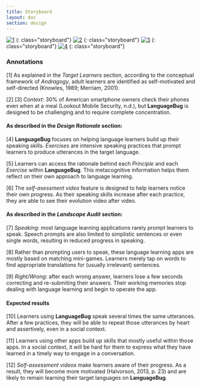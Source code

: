 ```yaml
---
title: Storyboard
layout: doc
section: design
---
```

[![1]({{site.baseurl}}/images/storyboard/doc-storyboard-v3-1.jpg)]({{site.baseurl}}/images/storyboard/doc-storyboard-v3-1.jpg)
{: class="storyboard"}
[![2]({{site.baseurl}}/images/storyboard/doc-storyboard-v2-2.jpg)]({{site.baseurl}}/images/storyboard/doc-storyboard-v2-2.jpg)
{: class="storyboard"}
[![3]({{site.baseurl}}/images/storyboard/doc-storyboard-v2-3.jpg)]({{site.baseurl}}/images/storyboard/doc-storyboard-v2-3.jpg)
{: class="storyboard"}
[![4]({{site.baseurl}}/images/storyboard/doc-storyboard-v2-4.jpg)]({{site.baseurl}}/images/storyboard/doc-storyboard-v2-4.jpg)
{: class="storyboard"}

### Annotations

[1] As explained in the *Target Learners* section, according to the conceptual framework of *Andragogy*, adult learners are identified as self-motivated and self-directed (Knowles, 1989; Merriam, 2001).

[2] [3] *Context*: 30% of American smartphone owners check their phones even when at a meal (Lookout Mobile Security, n.d.), but **LanguageBug** is designed to be challenging and to require complete concentration.

#### As described in the *Design Rationale* section:

[4] **LanguageBug** focuses on helping language learners build up their speaking skills. *Exercises* are intensive speaking practices that prompt learners to produce utterances in the target language.

[5] Learners can access the rationale behind each *Principle* and each *Exercise* within **LanguageBug**. This metacognitive information helps them reflect on their own approach to language learning.

[6] The *self-asessment video* feature is designed to help learners notice their own progress. As their speaking skills increase after each practice, they are able to see their evolution video after video.

#### As described in the *Landscape Audit* section:

[7] *Speaking*: most language learning applications rarely prompt learners to speak. Speech prompts are also limited to simplistic sentences or even single words, resulting in reduced progress in speaking.

[8] Rather than prompting users to speak, these language learning apps are mostly based on matching mini-games. Learners merely tap on words to find appropriate translations for (usually irrelevant) sentences.

[9] *Right/Wrong*: after each wrong answer, learners lose a few seconds correcting and re-submiting their answers. Their working memories stop dealing with language learning and begin to operate the app.

#### Expected results

[10] Learners using **LanguageBug** speak several times the same utterances. After a few practices, they will be able to repeat those utterances by heart and assertively, even in a social context.

[11] Learners using other apps build up skills that mostly useful within those apps. In a social context, it will be hard for them to express what they have learned in a timely way to engage in a conversation.

[12] *Self-assessment videos* make learners aware of their progress. As a result, they will become more motivated (Halvorson, 2013, p. 23) and are likely to remain learning their target languages on **LanguageBug**.